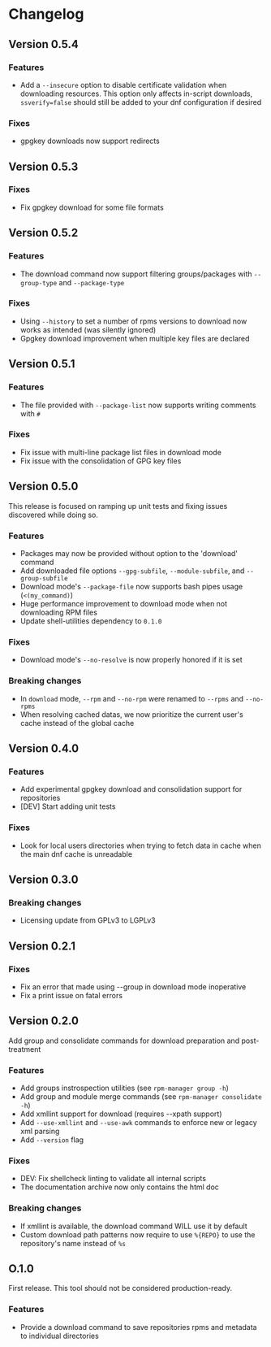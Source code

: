 # Changelog

## Version 0.5.4

### Features

* Add a `--insecure` option to disable certificate validation when downloading resources. This option only affects in-script downloads, `ssverify=false` should still be added to your dnf configuration if desired

### Fixes

* gpgkey downloads now support redirects

## Version 0.5.3

### Fixes

* Fix gpgkey download for some file formats

## Version 0.5.2

### Features

* The download command now support filtering groups/packages with `--group-type` and `--package-type`

### Fixes

* Using `--history` to set a number of rpms versions to download now works as intended (was silently ignored)
* Gpgkey download improvement when multiple key files are declared

## Version 0.5.1

### Features

* The file provided with `--package-list` now supports writing comments with `#`

### Fixes

* Fix issue with multi-line package list files in download mode
* Fix issue with the consolidation of GPG key files

## Version 0.5.0

This release is focused on ramping up unit tests and fixing issues discovered while doing so.

### Features

* Packages may now be provided without option to the 'download' command
* Add downloaded file options `--gpg-subfile`, `--module-subfile`, and `--group-subfile`
* Download mode's `--package-file` now supports bash pipes usage (`<(my_command)`)
* Huge performance improvement to download mode when not downloading RPM files
* Update shell-utilities dependency to `0.1.0`

### Fixes

* Download mode's `--no-resolve` is now properly honored if it is set

### Breaking changes

* In `download` mode, `--rpm` and `--no-rpm` were renamed to `--rpms` and `--no-rpms`
* When resolving cached datas, we now prioritize the current user's cache instead of the global cache

## Version 0.4.0

### Features

* Add experimental gpgkey download and consolidation support for repositories
* [DEV] Start adding unit tests

### Fixes

* Look for local users directories when trying to fetch data in cache when the main dnf cache is unreadable

## Version 0.3.0

### Breaking changes

* Licensing update from GPLv3 to LGPLv3

## Version 0.2.1

### Fixes

* Fix an error that made using --group in download mode inoperative
* Fix a print issue on fatal errors

## Version 0.2.0

Add group and consolidate commands for download preparation and post-treatment

### Features

* Add groups instrospection utilities (see `rpm-manager group -h`)
* Add group and module merge commands (see `rpm-manager consolidate -h`)
* Add xmllint support for download (requires --xpath support)
* Add `--use-xmllint` and `--use-awk` commands to enforce new or legacy xml parsing
* Add `--version` flag

### Fixes

* DEV: Fix shellcheck linting to validate all internal scripts
* The documentation archive now only contains the html doc

### Breaking changes

* If xmllint is available, the download command WILL use it by default
* Custom download path patterns now require to use `%{REPO}` to use the repository's name instead of `%s`

## O.1.0

First release. This tool should not be considered production-ready.

### Features

* Provide a download command to save repositories rpms and metadata to individual directories
